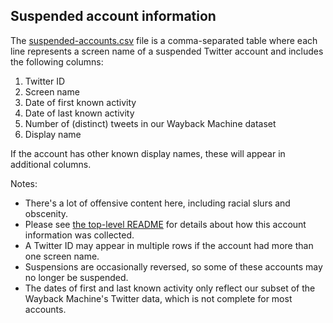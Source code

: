 ## Suspended account information

The [suspended-accounts.csv](suspended-accounts.csv) file
is a comma-separated table where each line represents a screen name of a suspended Twitter account and includes the following columns:

1. Twitter ID
2. Screen name
3. Date of first known activity
4. Date of last known activity
5. Number of (distinct) tweets in our Wayback Machine dataset
6. Display name

If the account has other known display names, these will appear in additional columns.

Notes:

* There's a lot of offensive content here, including racial slurs and obscenity.
* Please see [the top-level README](https://github.com/travisbrown/deleted-tweets) for details about how this account information was collected.
* A Twitter ID may appear in multiple rows if the account had more than one screen name.
* Suspensions are occasionally reversed, so some of these accounts may no longer be suspended.
* The dates of first and last known activity only reflect our subset of the Wayback Machine's Twitter data, which is not complete for most accounts.



